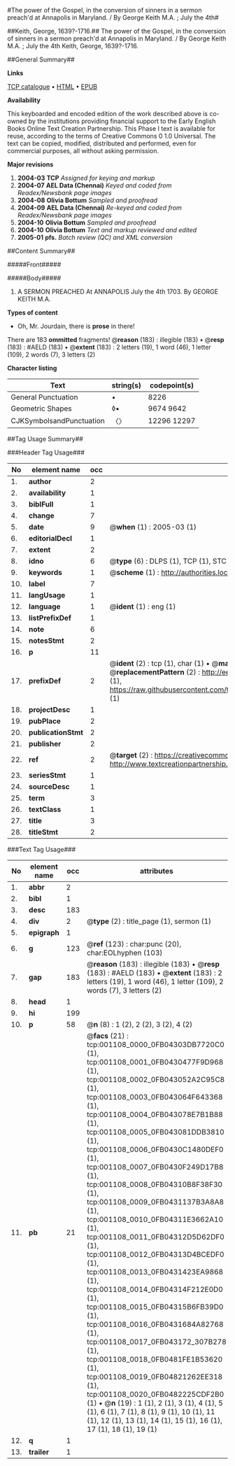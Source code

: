 #The power of the Gospel, in the conversion of sinners in a sermon preach'd at Annapolis in Maryland. / By George Keith M.A. ; July the 4th#

##Keith, George, 1639?-1716.##
The power of the Gospel, in the conversion of sinners in a sermon preach'd at Annapolis in Maryland. / By George Keith M.A. ; July the 4th
Keith, George, 1639?-1716.

##General Summary##

**Links**

[TCP catalogue](http://www.ota.ox.ac.uk/tcp/)  • 
[HTML](http://tei.it.ox.ac.uk/tcp/Texts-HTML/free/N00/N00925.html)  • 
[EPUB](http://tei.it.ox.ac.uk/tcp/Texts-EPUB/free/N00/N00925.epub)

**Availability**

This keyboarded and encoded edition of the
	       work described above is co-owned by the institutions
	       providing financial support to the Early English Books
	       Online Text Creation Partnership. This Phase I text is
	       available for reuse, according to the terms of Creative
	       Commons 0 1.0 Universal. The text can be copied,
	       modified, distributed and performed, even for
	       commercial purposes, all without asking permission.

**Major revisions**

1. __2004-03__ __TCP__ *Assigned for keying and markup*
1. __2004-07__ __AEL Data (Chennai)__ *Keyed and coded from Readex/Newsbank page images*
1. __2004-08__ __Olivia Bottum__ *Sampled and proofread*
1. __2004-09__ __AEL Data (Chennai)__ *Re-keyed and coded from Readex/Newsbank page images*
1. __2004-10__ __Olivia Bottum__ *Sampled and proofread*
1. __2004-10__ __Olivia Bottum__ *Text and markup reviewed and edited*
1. __2005-01__ __pfs.__ *Batch review (QC) and XML conversion*

##Content Summary##

#####Front#####

#####Body#####

1. A SERMON PREACHED At ANNAPOLIS July the 4th 1703. By GEORGE KEITH M.A.

**Types of content**

  * Oh, Mr. Jourdain, there is **prose** in there!

There are 183 **ommitted** fragments! 
 @__reason__ (183) : illegible (183)  •  @__resp__ (183) : #AELD (183)  •  @__extent__ (183) : 2 letters (19), 1 word (46), 1 letter (109), 2 words (7), 3 letters (2)

**Character listing**


|Text|string(s)|codepoint(s)|
|---|---|---|
|General Punctuation|•|8226|
|Geometric Shapes|◊▪|9674 9642|
|CJKSymbolsandPunctuation|〈〉|12296 12297|

##Tag Usage Summary##

###Header Tag Usage###

|No|element name|occ|attributes|
|---|---|---|---|
|1.|__author__|2||
|2.|__availability__|1||
|3.|__biblFull__|1||
|4.|__change__|7||
|5.|__date__|9| @__when__ (1) : 2005-03 (1)|
|6.|__editorialDecl__|1||
|7.|__extent__|2||
|8.|__idno__|6| @__type__ (6) : DLPS (1), TCP (1), STC (1), NOTIS (1), IMAGE-SET (1), EVANS-CITATION (1)|
|9.|__keywords__|1| @__scheme__ (1) : http://authorities.loc.gov/ (1)|
|10.|__label__|7||
|11.|__langUsage__|1||
|12.|__language__|1| @__ident__ (1) : eng (1)|
|13.|__listPrefixDef__|1||
|14.|__note__|6||
|15.|__notesStmt__|2||
|16.|__p__|11||
|17.|__prefixDef__|2| @__ident__ (2) : tcp (1), char (1)  •  @__matchPattern__ (2) : ([0-9\-]+):([0-9IVX]+) (1), (.+) (1)  •  @__replacementPattern__ (2) : http://eebo.chadwyck.com/downloadtiff?vid=$1&page=$2 (1), https://raw.githubusercontent.com/textcreationpartnership/Texts/master/tcpchars.xml#$1 (1)|
|18.|__projectDesc__|1||
|19.|__pubPlace__|2||
|20.|__publicationStmt__|2||
|21.|__publisher__|2||
|22.|__ref__|2| @__target__ (2) : https://creativecommons.org/publicdomain/zero/1.0/ (1), http://www.textcreationpartnership.org/docs/. (1)|
|23.|__seriesStmt__|1||
|24.|__sourceDesc__|1||
|25.|__term__|3||
|26.|__textClass__|1||
|27.|__title__|3||
|28.|__titleStmt__|2||


###Text Tag Usage###

|No|element name|occ|attributes|
|---|---|---|---|
|1.|__abbr__|2||
|2.|__bibl__|1||
|3.|__desc__|183||
|4.|__div__|2| @__type__ (2) : title_page (1), sermon (1)|
|5.|__epigraph__|1||
|6.|__g__|123| @__ref__ (123) : char:punc (20), char:EOLhyphen (103)|
|7.|__gap__|183| @__reason__ (183) : illegible (183)  •  @__resp__ (183) : #AELD (183)  •  @__extent__ (183) : 2 letters (19), 1 word (46), 1 letter (109), 2 words (7), 3 letters (2)|
|8.|__head__|1||
|9.|__hi__|199||
|10.|__p__|58| @__n__ (8) : 1 (2), 2 (2), 3 (2), 4 (2)|
|11.|__pb__|21| @__facs__ (21) : tcp:001108_0000_0FB04303DB7720C0 (1), tcp:001108_0001_0FB0430477F9D968 (1), tcp:001108_0002_0FB043052A2C95C8 (1), tcp:001108_0003_0FB043064F643368 (1), tcp:001108_0004_0FB043078E7B1B88 (1), tcp:001108_0005_0FB043081DDB3810 (1), tcp:001108_0006_0FB0430C1480DEF0 (1), tcp:001108_0007_0FB0430F249D17B8 (1), tcp:001108_0008_0FB04310B8F38F30 (1), tcp:001108_0009_0FB0431137B3A8A8 (1), tcp:001108_0010_0FB04311E3662A10 (1), tcp:001108_0011_0FB04312D5D62DF0 (1), tcp:001108_0012_0FB04313D4BCEDF0 (1), tcp:001108_0013_0FB0431423EA9868 (1), tcp:001108_0014_0FB04314F212E0D0 (1), tcp:001108_0015_0FB04315B6FB39D0 (1), tcp:001108_0016_0FB0431684A82768 (1), tcp:001108_0017_0FB043172_307B278 (1), tcp:001108_0018_0FB0481FE1B53620 (1), tcp:001108_0019_0FB04821262EE318 (1), tcp:001108_0020_0FB0482225CDF2B0 (1)  •  @__n__ (19) : 1 (1), 2 (1), 3 (1), 4 (1), 5 (1), 6 (1), 7 (1), 8 (1), 9 (1), 10 (1), 11 (1), 12 (1), 13 (1), 14 (1), 15 (1), 16 (1), 17 (1), 18 (1), 19 (1)|
|12.|__q__|1||
|13.|__trailer__|1||
